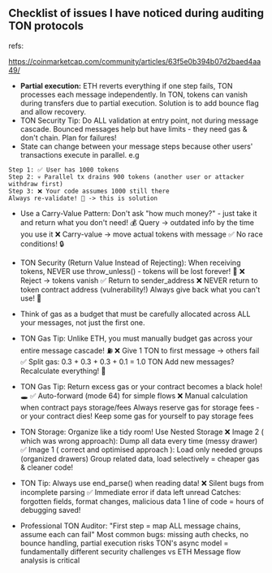 ## Checklist of issues I have noticed during auditing TON protocols

refs: 

https://coinmarketcap.com/community/articles/63f5e0b394b07d2baed4aa49/

- **Partial execution:** ETH reverts everything if one step fails, TON processes each message independently. In TON, tokens can vanish during transfers due to partial execution. Solution is to add bounce flag and allow recovery.
- TON Security Tip: Do ALL validation at entry point, not during message cascade.
  Bounced messages help but have limits - they need gas & don't chain. Plan for failures! 
- State can change between your message steps because other users' transactions execute in parallel.
e.g 
````
Step 1: ✅ User has 1000 tokens
Step 2: 💀 Parallel tx drains 900 tokens (another user or attacker withdraw first)
Step 3: ❌ Your code assumes 1000 still there
Always re-validate! 🔄 -> this is solution
````
- Use a Carry-Value Pattern: Don't ask "how much money?" - just take it and return what you don't need! 💰
  Query → outdated info by the time you use it ❌
  Carry-value → move actual tokens with message ✅
  No race conditions! 🔒
  
- TON Security (Return Value Instead of Rejecting): When receiving tokens, NEVER use throw_unless() - tokens will be lost forever! 💸
  ❌ Reject → tokens vanish
  ✅ Return to sender_address
  ❌ NEVER return to token contract address (vulnerability!)
  Always give back what you can't use! 🔄
  
- Think of gas as a budget that must be carefully allocated across ALL your messages, not just the first one.
- TON Gas Tip: Unlike ETH, you must manually budget gas across your entire message cascade! ⛽
  ❌ Give 1 TON to first message → others fail
  ✅ Split gas: 0.3 + 0.3 + 0.3 + 0.1 = 1.0 TON
  Add new messages? Recalculate everything! 🔄
  
- TON Gas Tip: Return excess gas or your contract becomes a black hole! 🕳️
  ✅ Auto-forward (mode 64) for simple flows
  ❌ Manual calculation when contract pays storage/fees
  Always reserve gas for storage fees - or your contract dies! 
  Keep some gas for yourself to pay storage fees
  
- TON Storage: Organize like a tidy room! Use Nested Storage
  ❌ Image 2 ( which was wrong approach): Dump all data every time (messy drawer)
  ✅ Image 1 ( correct and optimised approach ): Load only needed groups (organized drawers)
  Group related data, load selectively = cheaper gas & cleaner code! 
  
- TON Tip: Always use end_parse() when reading data! 
  ❌ Silent bugs from incomplete parsing
  ✅ Immediate error if data left unread
  Catches: forgotten fields, format changes, malicious data
  1 line of code = hours of debugging saved! 
  
- Professional TON Auditor: "First step = map ALL message chains, assume each can fail" 
Most common bugs: missing auth checks, no bounce handling, partial execution risks
TON's async model = fundamentally different security challenges vs ETH
Message flow analysis is critical